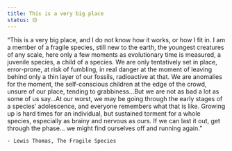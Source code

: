 ```yaml
---
title: This is a very big place
status: 🟡
---
```

“This is a very big place, and I do not know how it works, or how I fit in. I am a member of a fragile species, still new to the earth, the youngest creatures of any scale, here only a few moments as evolutionary time is measured, a juvenile species, a child of a species. We are only tentatively set in place, error-prone, at risk of fumbling, in real danger at the moment of leaving behind only a thin layer of our fossils, radioactive at that. We are anomalies for the moment, the self-conscious children at the edge of the crowd, unsure of our place, tending to grabbiness…But we are not as bad a lot as some of us say…At our worst, we may be going through the early stages of a species’ adolescence, and everyone remembers what that is like. Growing up is hard times for an individual, but sustained torment for a whole species, especially as brainy and nervous as ours. If we can last it out, get through the phase… we might find ourselves off and running again.” 

    - Lewis Thomas, The Fragile Species

